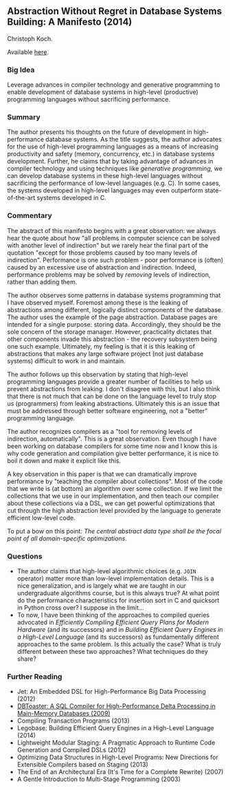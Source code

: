 ## Abstraction Without Regret in Database Systems Building: A Manifesto (2014)

Christoph Koch.

Available [here](http://sites.computer.org/debull/A14mar/p70.pdf).

### Big Idea

Leverage advances in compiler technology and generative programming to enable development of database systems in high-level (productive) programming languages without sacrificing performance.

### Summary

The author presents his thoughts on the future of development in high-performance database systems. As the title suggests, the author advocates for the use of high-level programming languages as a means of increasing productivity and safety (memory, concurrency, etc.) in database systems development. Further, he claims that by taking advantage of advances in compiler technology and using techniques like _generative programming_, we can develop database systems in these high-level languages without sacrificing the performance of low-level languages (e.g. C). In some cases, the systems developed in high-level languages may even outperform state-of-the-art systems developed in C.

### Commentary

The abstract of this manifesto begins with a great observation: we always hear the quote about how "all problems in computer science can be solved with another level of indirection" but we rarely hear the final part of the quotation "except for those problems caused by too many levels of indirection". Performance is one such problem - poor performance is (often) caused by an excessive use of abstraction and indirection. Indeed, performance problems may be solved by _removing_ levels of indirection, rather than adding them.

The author observes some patterns in database systems programming that I have observed myself. Foremost among these is the leaking of abstractions among different, logically distinct components of the database. The author uses the example of the page abstraction. Database pages are intended for a single purpose: storing data. Accordingly, they should be the sole concern of the storage manager. However, practicality dictates that other components invade this abstraction - the recovery subsystem being one such example. Ultimately, my feeling is that it is this leaking of abstractions that makes any large software project (not just database systems) difficult to work in and maintain.

The author follows up this observation by stating that high-level programming languages provide a greater number of facilities to help us prevent abstractions from leaking. I don't disagree with this, but I also think that there is not much that can be done on the language level to truly stop us (programmers) from leaking abstractions. Ultimately this is an issue that must be addressed through better software engineering, not a "better" programming language.

The author recognizes compilers as a "tool for removing levels of indirection, automatically". This is a great observation. Even though I have been working on database compilers for some time now and I know this is why code generation and compilation give better performance, it is nice to boil it down and make it explicit like this.

A key observation in this paper is that we can dramatically improve performance by "teaching the compiler about collections". Most of the code that we write is (at bottom) an algorithm over some collection. If we limit the collections that we use in our implementation, and then teach our compiler about these collections via a DSL, we can get powerful optimizations that cut through the high abstraction level provided by the language to generate efficient low-level code.

To put a bow on this point: _The central abstract data type shall be the focal point of all domain-specific optimizations_.

### Questions

- The author claims that high-level algorithmic choices (e.g. `JOIN` operator) matter more than low-level implementation details. This is a nice generalization, and is largely what we are taught in our undergraduate algorithms course, but is this always true? At what point do the performance characteristics for insertion sort in C and quicksort in Python cross over? I suppose in the limit...
- To now, I have been thinking of the approaches to compiled queries advocated in _Efficiently Compiling Efficient Query Plans for Modern Hardware_ (and its successors) and in _Building Efficient Query Engines in a High-Level Language_ (and its successors) as fundamentally different approaches to the same problem. Is this actually the case? What is truly different between these two approaches? What techniques do they share?

### Further Reading

- Jet: An Embedded DSL for High-Performance Big Data Processing (2012)
- [DBToaster: A SQL Compiler for High-Performance Delta Processing in Main-Memory Databases (2009)](DBToasterSQLCompiler.md)
- Compiling Transaction Programs (2013)
- Legobase: Building Efficient Query Engines in a High-Level Language (2014)
- Lightweight Modular Staging: A Pragmatic Approach to Runtime Code Generation and Compiled DSLs (2012)
- Optimizing Data Structures in High-Level Programs: New Directions for Extensible Compilers based on Staging (2013)
- The End of an Architectural Era (It's Time for a Complete Rewrite) (2007)
- A Gentle Introduction to Multi-Stage Programming (2003)
